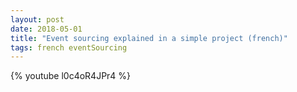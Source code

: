 ```yaml
---
layout: post
date: 2018-05-01
title: "Event sourcing explained in a simple project (french)"
tags: french eventSourcing
---
```


{% youtube l0c4oR4JPr4 %}
